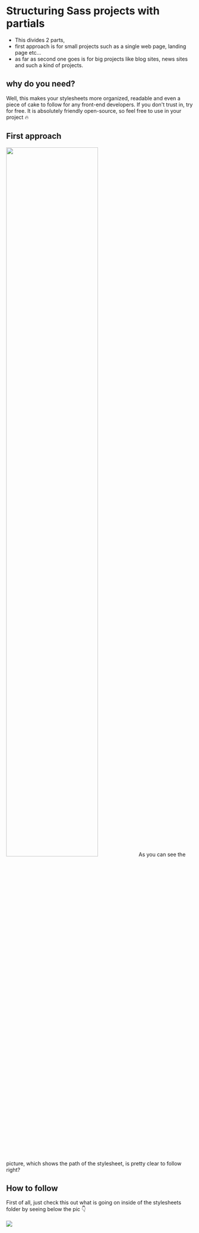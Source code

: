 # Structuring Sass projects with partials
- This divides 2 parts, 
- first approach is for small projects such as a single web page, landing page etc...
- as far as second one goes is for big projects like blog sites, news sites and such a kind of projects.
## why do you need?
Well, this makes your stylesheets more organized, readable and even a piece of cake to follow for any front-end developers. 
If you don't trust in, try for free. It is absolutely friendly open-source, so feel free to use in your project :fire:
## First approach
<img src="https://user-images.githubusercontent.com/95647896/162183149-5029fc79-0839-47d1-b454-a8236967210b.png" width="70%">
As you can see the picture, which shows the path of the stylesheet, is pretty clear to follow right?


## How to follow
First of all, just check this out what is going on inside of the stylesheets folder by seeing below the pic  :point_down:
<br/>
<br/>
<img src="https://user-images.githubusercontent.com/95647896/162169281-f7dc96b1-e297-485d-8f78-9d8d5e5bd721.png">

